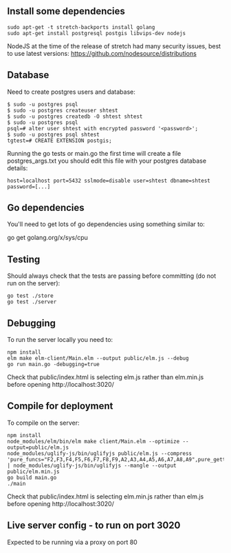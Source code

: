 ## Install some dependencies

```
sudo apt-get -t stretch-backports install golang
sudo apt-get install postgresql postgis libvips-dev nodejs
```

NodeJS at the time of the release of stretch had many security issues, best to use latest versions:
https://github.com/nodesource/distributions

## Database

Need to create postgres users and database:
```
$ sudo -u postgres psql
$ sudo -u postgres createuser shtest
$ sudo -u postgres createdb -O shtest shtest
$ sudo -u postgres psql
psql=# alter user shtest with encrypted password '<password>';
$ sudo -u postgres psql shtest
tgtest=# CREATE EXTENSION postgis;
```

Running the go tests or main.go the first time will create a file postgres_args.txt you should edit this file with your postgres database details:
```
host=localhost port=5432 sslmode=disable user=shtest dbname=shtest password=[...]
```

## Go dependencies

You'll need to get lots of go dependencies using something similar to:

go get golang.org/x/sys/cpu

## Testing

Should always check that the tests are passing before committing (do not run on the server):
```
go test ./store
go test ./server
```

## Debugging
To run the server locally you need to:
```
npm install
elm make elm-client/Main.elm --output public/elm.js --debug
go run main.go -debugging=true
```
Check that public/index.html is selecting elm.js rather than elm.min.js before opening http://localhost:3020/

## Compile for deployment
To compile on the server:
```
npm install
node_modules/elm/bin/elm make client/Main.elm --optimize --output=public/elm.js
node_modules/uglify-js/bin/uglifyjs public/elm.js --compress 'pure_funcs="F2,F3,F4,F5,F6,F7,F8,F9,A2,A3,A4,A5,A6,A7,A8,A9",pure_getters,keep_fargs=false,unsafe_comps,unsafe' | node_modules/uglify-js/bin/uglifyjs --mangle --output public/elm.min.js
go build main.go
./main
```
Check that public/index.html is selecting elm.min.js rather than elm.js before opening http://localhost:3020/

## Live server config - to run on port 3020
Expected to be running via a proxy on port 80
